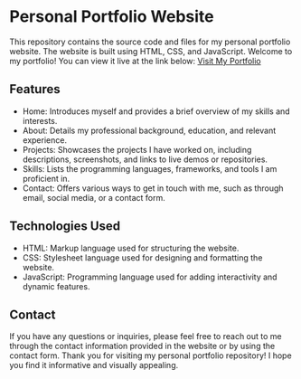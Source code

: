 # Personal Portfolio Website

This repository contains the source code and files for my personal portfolio website. The website is built using HTML, CSS, and JavaScript.
Welcome to my portfolio! You can view it live at the link below:
[Visit My Portfolio](https://aeniparmar.github.io/Portfolio/)

## Features

- Home: Introduces myself and provides a brief overview of my skills and interests.
- About: Details my professional background, education, and relevant experience.
- Projects: Showcases the projects I have worked on, including descriptions, screenshots, and links to live demos or repositories.
- Skills: Lists the programming languages, frameworks, and tools I am proficient in.
- Contact: Offers various ways to get in touch with me, such as through email, social media, or a contact form.

## Technologies Used

- HTML: Markup language used for structuring the website.
- CSS: Stylesheet language used for designing and formatting the website.
- JavaScript: Programming language used for adding interactivity and dynamic features.

## Contact

If you have any questions or inquiries, please feel free to reach out to me through the contact information provided in the website or by using the contact form.
Thank you for visiting my personal portfolio repository! I hope you find it informative and visually appealing.

